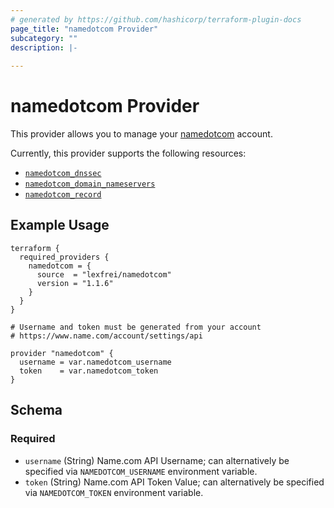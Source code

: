 ```yaml
---
# generated by https://github.com/hashicorp/terraform-plugin-docs
page_title: "namedotcom Provider"
subcategory: ""
description: |-
  
---
```


# namedotcom Provider

This provider allows you to manage your [namedotcom](https://www.namedotcom.com/) account.

Currently, this provider supports the following resources:

- [`namedotcom_dnssec`](resources/dnssec.md)
- [`namedotcom_domain_nameservers`](resources/domain_nameservers.md)
- [`namedotcom_record`](resources/record.md)

## Example Usage

```hcl
terraform {
  required_providers {
    namedotcom = {
      source  = "lexfrei/namedotcom"
      version = "1.1.6"
    }
  }
}

# Username and token must be generated from your account
# https://www.name.com/account/settings/api

provider "namedotcom" {
  username = var.namedotcom_username
  token    = var.namedotcom_token
}
```

<!-- schema generated by tfplugindocs -->
## Schema

### Required

- `username` (String) Name.com API Username; can alternatively be specified via `NAMEDOTCOM_USERNAME` environment variable.
- `token` (String) Name.com API Token Value; can alternatively be specified via `NAMEDOTCOM_TOKEN` environment variable.

